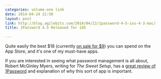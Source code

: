 ```yaml
---
categories: volume-one link
date: 2014-04-24 22:50
layout: post
link: http://blog.agilebits.com/2014/04/22/1password-4-5-ios-4-3-mac/
title: 1Password 4.5 Released for iOS
 
---
```



Quite easily the best $18 (currently [on sale for $9](https://itunes.apple.com/us/app/1password-password-manager/id568903335)) you can spend on the App Store, and it's one of my must-have apps. 

If you are interested in seeing what password management is all about, Robert McGinley Myers, writing for _The Sweet Setup_, has a [great review of 1Password](http://thesweetsetup.com/apps/best-password-manager-and-why-you-need-one/) and explanation of why this sort of app is important.
